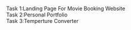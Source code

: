 Task 1:Landing Page For Movie Booking Website<br>
Task 2:Personal Portfolio<br>
Task 3:Temperture Converter<br>
